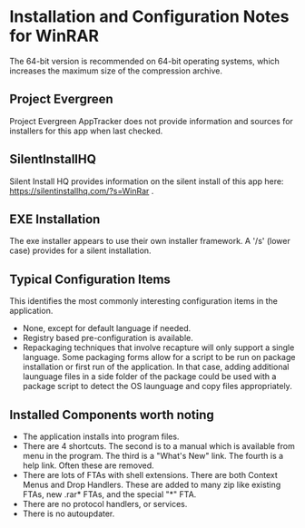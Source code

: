 # Installation and Configuration Notes for WinRAR

The 64-bit version is recommended on 64-bit operating systems, which increases the maximum size of the compression archive.

## Project Evergreen
Project Evergreen AppTracker does not provide information and sources for installers for this app when last checked.


## SilentInstallHQ

Silent Install HQ provides information on the silent install of this app here: https://silentinstallhq.com/?s=WinRar .

## EXE Installation
The exe installer appears to use their own installer framework. A '/s' (lower case) provides for a silent installation.

## Typical Configuration Items 

This identifies the most commonly interesting configuration items in the application.

* None, except for default language if needed.
* Registry based pre-configuration is available.
* Repackaging techniques that involve recapture will only support a single language.  Some packaging forms allow for a script to be run on package installation or first run of the application.  In that case, adding additional launguage files in a side folder of the package could be used with a package script to detect the OS launguage and copy files appropriately. 

## Installed Components worth noting
 
* The application installs into program files.
* There are 4 shortcuts. The second is to a manual which is available from menu in the program. The third is a "What's New" link. The fourth is a help link.  Often these are removed.
* There  are lots of FTAs with shell extensions.  There are both Context Menus and Drop Handlers.  These are added to many zip like existing FTAs, new .rar* FTAs, and the special "*" FTA.
* There are no protocol handlers, or services.
* There is no autoupdater.
